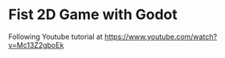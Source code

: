 # Fist 2D Game with Godot
Following Youtube tutorial at 
https://www.youtube.com/watch?v=Mc13Z2gboEk
